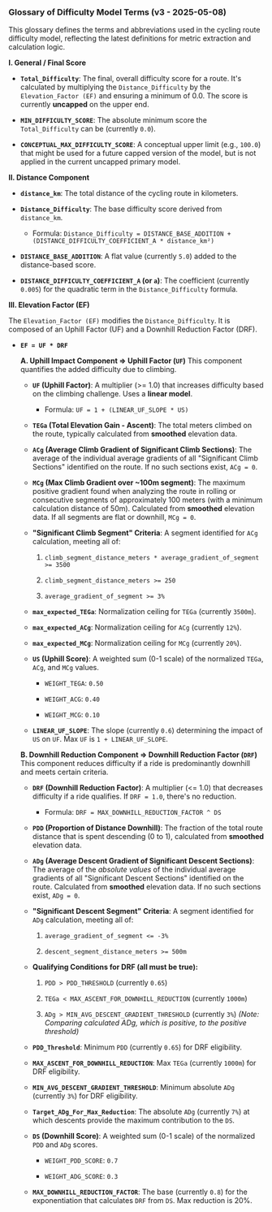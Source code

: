 ### Glossary of Difficulty Model Terms (v3 - 2025-05-08)

This glossary defines the terms and abbreviations used in the cycling route difficulty model, reflecting the latest definitions for metric extraction and calculation logic.

**I. General / Final Score**

- **`Total_Difficulty`**: The final, overall difficulty score for a route. It's calculated by multiplying the `Distance_Difficulty` by the `Elevation_Factor (EF)` and ensuring a minimum of 0.0. The score is currently **uncapped** on the upper end.
    
- **`MIN_DIFFICULTY_SCORE`**: The absolute minimum score the `Total_Difficulty` can be (currently `0.0`).
    
- **`CONCEPTUAL_MAX_DIFFICULTY_SCORE`**: A conceptual upper limit (e.g., `100.0`) that might be used for a future capped version of the model, but is not applied in the current uncapped primary model.
    

**II. Distance Component**

- **`distance_km`**: The total distance of the cycling route in kilometers.
    
- **`Distance_Difficulty`**: The base difficulty score derived from `distance_km`.
    
    - Formula: `Distance_Difficulty = DISTANCE_BASE_ADDITION + (DISTANCE_DIFFICULTY_COEFFICIENT_A * distance_km²)`
        
- **`DISTANCE_BASE_ADDITION`**: A flat value (currently `5.0`) added to the distance-based score.
    
- **`DISTANCE_DIFFICULTY_COEFFICIENT_A` (or `a`)**: The coefficient (currently `0.005`) for the quadratic term in the `Distance_Difficulty` formula.
    

**III. Elevation Factor (EF)**

The `Elevation_Factor (EF)` modifies the `Distance_Difficulty`. It is composed of an Uphill Factor (UF) and a Downhill Reduction Factor (DRF).

- **`EF = UF * DRF`**
    
    **A. Uphill Impact Component => Uphill Factor (`UF`)** This component quantifies the added difficulty due to climbing.
    
    - **`UF` (Uphill Factor)**: A multiplier (>= 1.0) that increases difficulty based on the climbing challenge. Uses a **linear model**.
        
        - Formula: `UF = 1 + (LINEAR_UF_SLOPE * US)`
            
    - **`TEGa` (Total Elevation Gain - Ascent)**: The total meters climbed on the route, typically calculated from **smoothed** elevation data.
        
    - **`ACg` (Average Climb Gradient of Significant Climb Sections)**: The average of the individual average gradients of all "Significant Climb Sections" identified on the route. If no such sections exist, `ACg = 0`.
        
    - **`MCg` (Max Climb Gradient over ~100m segment)**: The maximum positive gradient found when analyzing the route in rolling or consecutive segments of approximately 100 meters (with a minimum calculation distance of 50m). Calculated from **smoothed** elevation data. If all segments are flat or downhill, `MCg = 0`.
        
    - **"Significant Climb Segment" Criteria**: A segment identified for `ACg` calculation, meeting all of:
        
        1. `climb_segment_distance_meters * average_gradient_of_segment >= 3500`
            
        2. `climb_segment_distance_meters >= 250`
            
        3. `average_gradient_of_segment >= 3%`
            
    - **`max_expected_TEGa`**: Normalization ceiling for `TEGa` (currently `3500m`).
        
    - **`max_expected_ACg`**: Normalization ceiling for `ACg` (currently `12%`).
        
    - **`max_expected_MCg`**: Normalization ceiling for `MCg` (currently `20%`).
        
    - **`US` (Uphill Score)**: A weighted sum (0-1 scale) of the normalized `TEGa`, `ACg`, and `MCg` values.
        
        - `WEIGHT_TEGA`: `0.50`
            
        - `WEIGHT_ACG`: `0.40`
            
        - `WEIGHT_MCG`: `0.10`
            
    - **`LINEAR_UF_SLOPE`**: The slope (currently `0.6`) determining the impact of `US` on `UF`. Max `UF` is `1 + LINEAR_UF_SLOPE`.
        
    
    **B. Downhill Reduction Component => Downhill Reduction Factor (`DRF`)** This component reduces difficulty if a ride is predominantly downhill and meets certain criteria.
    
    - **`DRF` (Downhill Reduction Factor)**: A multiplier (<= 1.0) that decreases difficulty if a ride qualifies. If `DRF = 1.0`, there's no reduction.
        
        - Formula: `DRF = MAX_DOWNHILL_REDUCTION_FACTOR ^ DS`
            
    - **`PDD` (Proportion of Distance Downhill)**: The fraction of the total route distance that is spent descending (0 to 1), calculated from **smoothed** elevation data.
        
    - **`ADg` (Average Descent Gradient of Significant Descent Sections)**: The average of the _absolute values_ of the individual average gradients of all "Significant Descent Sections" identified on the route. Calculated from **smoothed** elevation data. If no such sections exist, `ADg = 0`.
        
    - **"Significant Descent Segment" Criteria**: A segment identified for `ADg` calculation, meeting all of:
        
        1. `average_gradient_of_segment <= -3%`
            
        2. `descent_segment_distance_meters >= 500m`
            
    - **Qualifying Conditions for DRF (all must be true):**
        
        1. `PDD > PDD_THRESHOLD` (currently `0.65`)
            
        2. `TEGa < MAX_ASCENT_FOR_DOWNHILL_REDUCTION` (currently `1000m`)
            
        3. `ADg > MIN_AVG_DESCENT_GRADIENT_THRESHOLD` (currently `3%`) _(Note: Comparing calculated ADg, which is positive, to the positive threshold)_
            
    - **`PDD_Threshold`**: Minimum `PDD` (currently `0.65`) for DRF eligibility.
        
    - **`MAX_ASCENT_FOR_DOWNHILL_REDUCTION`**: Max `TEGa` (currently `1000m`) for DRF eligibility.
        
    - **`MIN_AVG_DESCENT_GRADIENT_THRESHOLD`**: Minimum absolute `ADg` (currently `3%`) for DRF eligibility.
        
    - **`Target_ADg_For_Max_Reduction`**: The absolute `ADg` (currently `7%`) at which descents provide the maximum contribution to the `DS`.
        
    - **`DS` (Downhill Score)**: A weighted sum (0-1 scale) of the normalized `PDD` and `ADg` scores.
        
        - `WEIGHT_PDD_SCORE`: `0.7`
            
        - `WEIGHT_ADG_SCORE`: `0.3`
            
    - **`MAX_DOWNHILL_REDUCTION_FACTOR`**: The base (currently `0.8`) for the exponentiation that calculates `DRF` from `DS`. Max reduction is 20%.